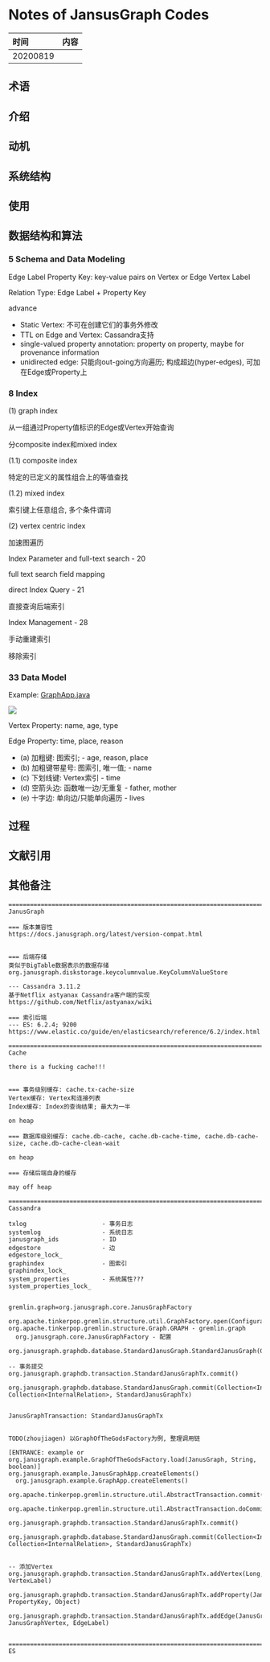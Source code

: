 # Notes of JansusGraph Codes

|时间|内容|
|:---|:---|
|20200819||

## 术语

<!-- 记录阅读过程中出现的关键字及其简单的解释. -->

## 介绍

<!-- 描述软件的来源、特性、解决的关键性问题等. -->

## 动机

<!-- 描述阅读软件源码的动机, 要达到什么目的等. -->

## 系统结构

<!-- 描述软件的系统结构, 核心和辅助组件的结构; 系统较复杂时细分展示. -->

## 使用

<!-- 记录软件如何使用. -->

## 数据结构和算法

<!-- 描述软件中重要的数据结构和算法, 支撑过程部分的记录. -->

### 5 Schema and Data Modeling

Edge Label Property Key: key-value pairs on Vertex or Edge Vertex Label

Relation Type: Edge Label + Property Key

advance

- Static Vertex: 不可在创建它们的事务外修改
- TTL on Edge and Vertex: Cassandra支持
- single-valued property annotation: property on property, maybe for provenance information
- unidirected edge: 只能向out-going方向遍历; 构成超边(hyper-edges), 可加在Edge或Property上

### 8 Index

(1) graph index

从一组通过Property值标识的Edge或Vertex开始查询

分composite index和mixed index

(1.1) composite index

特定的已定义的属性组合上的等值查找

(1.2) mixed index

索引键上任意组合, 多个条件谓词

(2) vertex centric index

加速图遍历

Index Parameter and full-text search - 20

full text search field mapping

direct Index Query - 21

直接查询后端索引

Index Management - 28

手动重建索引

移除索引


### 33 Data Model

Example: [GraphApp.java](https://github.com/JanusGraph/janusgraph/blob/master/janusgraph-examples/example-common/src/main/java/org/janusgraph/example/GraphApp.java)

![](./images/jansusgraph-example-data.png)


Vertex Property: name, age, type

Edge Property: time, place, reason

- (a) 加粗键: 图索引; - age, reason, place
- (b) 加粗键带星号: 图索引, 唯一值; - name
- (c) 下划线键: Vertex索引 - time
- (d) 空箭头边: 函数唯一边/无重复 - father, mother
- (e) 十字边: 单向边/只能单向遍历 - lives


## 过程

<!-- 描述软件中重要的过程性内容, 例如服务器的启动、服务器响应客户端请求、服务器背景活动等. -->

## 文献引用

<!-- 记录软件相关和进一步阅读资料: 文献、网页链接等. -->

## 其他备注


```
=============================================================================== JanusGraph

=== 版本兼容性
https://docs.janusgraph.org/latest/version-compat.html


=== 后端存储
类似于BigTable数据表示的数据存储
org.janusgraph.diskstorage.keycolumnvalue.KeyColumnValueStore

--- Cassandra 3.11.2
基于Netflix astyanax Cassandra客户端的实现
https://github.com/Netflix/astyanax/wiki

=== 索引后端
--- ES: 6.2.4; 9200
https://www.elastic.co/guide/en/elasticsearch/reference/6.2/index.html

=============================================================================== Cache

there is a fucking cache!!!


=== 事务级别缓存: cache.tx-cache-size
Vertex缓存: Vertex和连接列表
Index缓存: Index的查询结果; 最大为一半

on heap

=== 数据库级别缓存: cache.db-cache, cache.db-cache-time, cache.db-cache-size, cache.db-cache-clean-wait

on heap

=== 存储后端自身的缓存

may off heap

=============================================================================== Cassandra

txlog                     - 事务日志
systemlog                 - 系统日志
janusgraph_ids            - ID
edgestore                 - 边
edgestore_lock_
graphindex                - 图索引
graphindex_lock_
system_properties         - 系统属性???
system_properties_lock_


gremlin.graph=org.janusgraph.core.JanusGraphFactory

org.apache.tinkerpop.gremlin.structure.util.GraphFactory.open(Configuration)
org.apache.tinkerpop.gremlin.structure.Graph.GRAPH - gremlin.graph
  org.janusgraph.core.JanusGraphFactory - 配置
    org.janusgraph.graphdb.database.StandardJanusGraph.StandardJanusGraph(GraphDatabaseConfiguration)

-- 事务提交
org.janusgraph.graphdb.transaction.StandardJanusGraphTx.commit()
  org.janusgraph.graphdb.database.StandardJanusGraph.commit(Collection<InternalRelation>, Collection<InternalRelation>, StandardJanusGraphTx)


JanusGraphTransaction: StandardJanusGraphTx


TODO(zhoujiagen) 以GraphOfTheGodsFactory为例, 整理调用链

[ENTRANCE: example or org.janusgraph.example.GraphOfTheGodsFactory.load(JanusGraph, String, boolean)]
org.janusgraph.example.JanusGraphApp.createElements()
  org.janusgraph.example.GraphApp.createElements()
    org.apache.tinkerpop.gremlin.structure.util.AbstractTransaction.commit()
      org.apache.tinkerpop.gremlin.structure.util.AbstractTransaction.doCommit()
        org.janusgraph.graphdb.transaction.StandardJanusGraphTx.commit()
          org.janusgraph.graphdb.database.StandardJanusGraph.commit(Collection<InternalRelation>, Collection<InternalRelation>, StandardJanusGraphTx)


-- 添加Vertex
org.janusgraph.graphdb.transaction.StandardJanusGraphTx.addVertex(Long, VertexLabel)
  org.janusgraph.graphdb.transaction.StandardJanusGraphTx.addProperty(JanusGraphVertex, PropertyKey, Object)
  org.janusgraph.graphdb.transaction.StandardJanusGraphTx.addEdge(JanusGraphVertex, JanusGraphVertex, EdgeLabel)


=============================================================================== ES

```
